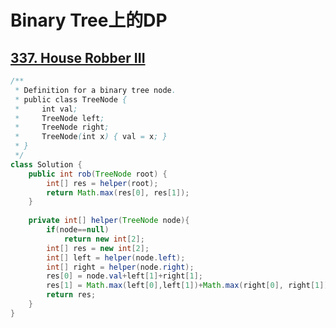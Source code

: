 # Binary Tree上的DP

## [337. House Robber III](https://leetcode.com/problems/house-robber-iii/description/)

```java
/**
 * Definition for a binary tree node.
 * public class TreeNode {
 *     int val;
 *     TreeNode left;
 *     TreeNode right;
 *     TreeNode(int x) { val = x; }
 * }
 */
class Solution {
    public int rob(TreeNode root) {
        int[] res = helper(root);        
        return Math.max(res[0], res[1]);
    }
    
    private int[] helper(TreeNode node){
        if(node==null)
            return new int[2];
        int[] res = new int[2];
        int[] left = helper(node.left);
        int[] right = helper(node.right);
        res[0] = node.val+left[1]+right[1];
        res[1] = Math.max(left[0],left[1])+Math.max(right[0], right[1]);
        return res;
    }
}
```

